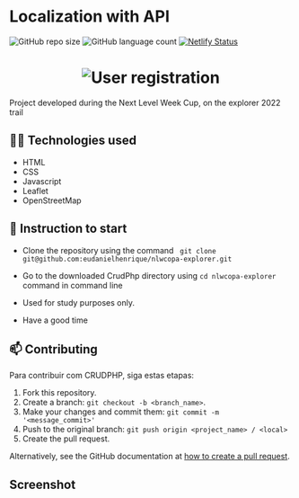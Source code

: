 # Localization with API

![GitHub repo size](https://img.shields.io/github/repo-size/eudanielhenrique/localizacao?style=for-the-badge)
![GitHub language count](https://img.shields.io/github/languages/count/eudanielhenrique/localizacao?style=for-the-badge)
[![Netlify Status](https://api.netlify.com/api/v1/badges/3e4643b7-965e-40c9-af42-c57d0a7b5c7c/deploy-status)](https://app.netlify.com/sites/js-localizacao/deploys)

<h1 align="center">
 <img src="https://i.imgur.com/hJW42tI.png" alt="User registration"></center>
</h1>

Project developed during the Next Level Week Cup, on the explorer 2022 trail

## 👨‍💻 Technologies used
- HTML
- CSS
- Javascript 
- Leaflet
- OpenStreetMap


## 🚀 Instruction to start
- Clone the repository using the command ``` git clone git@github.com:eudanielhenrique/nlwcopa-explorer.git```
- Go to the downloaded CrudPhp directory using ```cd nlwcopa-explorer``` command in command line

- Used for study purposes only.
- Have a good time

## 📫 Contributing
<!---Se o seu README for longo ou se você tiver algum processo ou etapas específicas que deseja que os contribuidores sigam, considere a criação de um arquivo CONTRIBUTING.md separado--->
Para contribuir com CRUDPHP, siga estas etapas:

1. Fork this repository.
2. Create a branch: `git checkout -b <branch_name>`.
3. Make your changes and commit them: `git commit -m '<message_commit>'`
4. Push to the original branch: `git push origin <project_name> / <local>`
5. Create the pull request.

Alternatively, see the GitHub documentation at [how to create a pull request](https://help.github.com/en/github/collaborating-with-issues-and-pull-requests/creating-a-pull-request ).


## Screenshot

